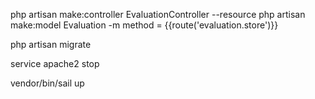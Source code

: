 php artisan make:controller EvaluationController --resource
php artisan make:model Evaluation -m
method  =  {{route('evaluation.store')}}

php artisan migrate

service apache2 stop

vendor/bin/sail up
